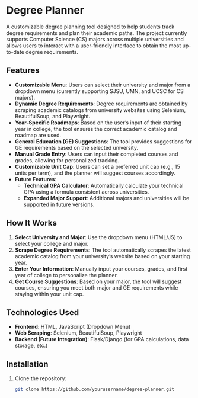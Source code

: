 # Degree Planner

A customizable degree planning tool designed to help students track degree requirements and plan their academic paths. The project currently supports Computer Science (CS) majors across multiple universities and allows users to interact with a user-friendly interface to obtain the most up-to-date degree requirements.

## Features

- **Customizable Menu**: Users can select their university and major from a dropdown menu (currently supporting SJSU, UMN, and UCSC for CS majors).
- **Dynamic Degree Requirements**: Degree requirements are obtained by scraping academic catalogs from university websites using Selenium, BeautifulSoup, and Playwright.
- **Year-Specific Roadmaps**: Based on the user’s input of their starting year in college, the tool ensures the correct academic catalog and roadmap are used.
- **General Education (GE) Suggestions**: The tool provides suggestions for GE requirements based on the selected university.
- **Manual Grade Entry**: Users can input their completed courses and grades, allowing for personalized tracking.
- **Customizable Unit Cap**: Users can set a preferred unit cap (e.g., 15 units per term), and the planner will suggest courses accordingly.
- **Future Features**:
  - **Technical GPA Calculator**: Automatically calculate your technical GPA using a formula consistent across universities.
  - **Expanded Major Support**: Additional majors and universities will be supported in future versions.

## How It Works

1. **Select University and Major**: Use the dropdown menu (HTML/JS) to select your college and major.
2. **Scrape Degree Requirements**: The tool automatically scrapes the latest academic catalog from your university’s website based on your starting year.
3. **Enter Your Information**: Manually input your courses, grades, and first year of college to personalize the planner.
4. **Get Course Suggestions**: Based on your major, the tool will suggest courses, ensuring you meet both major and GE requirements while staying within your unit cap.

## Technologies Used

- **Frontend**: HTML, JavaScript (Dropdown Menu)
- **Web Scraping**: Selenium, BeautifulSoup, Playwright
- **Backend (Future Integration)**: Flask/Django (for GPA calculations, data storage, etc.)

## Installation

1. Clone the repository:

   ```bash
   git clone https://github.com/yourusername/degree-planner.git
